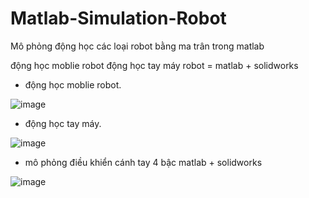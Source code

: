 # Matlab-Simulation-Robot

Mô phỏng động học các loại robot bằng ma trân trong matlab

động học moblie robot
động học tay máy
robot = matlab + solidworks

- động học moblie robot.

![image](https://user-images.githubusercontent.com/105936733/169726226-dea6de3c-cae0-4c4b-82bc-b15c1283e22c.png)

- động học tay máy.

![image](https://user-images.githubusercontent.com/105936733/169726137-f983e2cb-d239-4d7a-8662-e053ea06a650.png)

- mô phỏng điều khiển cánh tay 4 bậc matlab + solidworks

![image](https://user-images.githubusercontent.com/105936733/169732973-454a3415-343f-44eb-846a-6f52f0802677.png)
